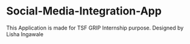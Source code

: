 # Social-Media-Integration-App
This Application is made for TSF GRIP Internship purpose.
Designed by Lisha Ingawale
